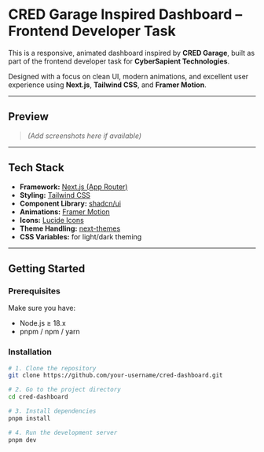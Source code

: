 #  CRED Garage Inspired Dashboard – Frontend Developer Task

This is a responsive, animated dashboard inspired by **CRED Garage**, built as part of the frontend developer task for **CyberSapient Technologies**.

Designed with a focus on clean UI, modern animations, and excellent user experience using **Next.js**, **Tailwind CSS**, and **Framer Motion**.

---

##  Preview

> _(Add screenshots here if available)_

---

##  Tech Stack

- **Framework:** [Next.js (App Router)](https://nextjs.org/)
- **Styling:** [Tailwind CSS](https://tailwindcss.com/)
- **Component Library:** [shadcn/ui](https://ui.shadcn.com/)
- **Animations:** [Framer Motion](https://www.framer.com/motion/)
- **Icons:** [Lucide Icons](https://lucide.dev/)
- **Theme Handling:** [next-themes](https://github.com/pacocoursey/next-themes)
- **CSS Variables:** for light/dark theming

---

##  Getting Started

### Prerequisites

Make sure you have:

- Node.js ≥ 18.x
- pnpm / npm / yarn

### Installation

```bash
# 1. Clone the repository
git clone https://github.com/your-username/cred-dashboard.git

# 2. Go to the project directory
cd cred-dashboard

# 3. Install dependencies
pnpm install

# 4. Run the development server
pnpm dev
